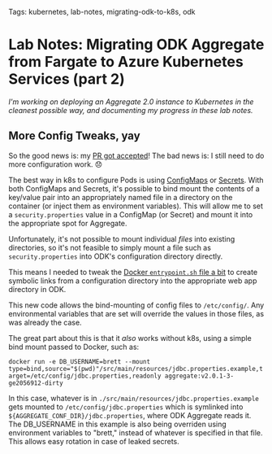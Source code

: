 Tags: kubernetes, lab-notes, migrating-odk-to-k8s, odk

# Lab Notes: Migrating ODK Aggregate from Fargate to Azure Kubernetes Services (part 2)

*I'm working on deploying an Aggregate 2.0 instance to Kubernetes in the cleanest possible way, and documenting my progress in these lab notes.*

## More Config Tweaks, yay

So the good news is: my [PR got accepted](https://github.com/opendatakit/aggregate/pull/439)! The bad news is: I still need to do more configuration work. 😞

The best way in k8s to configure Pods is using [ConfigMaps](https://kubernetes.io/docs/tasks/configure-pod-container/configure-pod-configmap/) or [Secrets](https://kubernetes.io/docs/concepts/configuration/secret/). With both ConfigMaps and Secrets, it's possible to bind mount the contents of a key/value pair into an appropriately named file in a directory on the container (or inject them as environment variables). This will allow me to set a `security.properties` value in a ConfigMap (or Secret) and mount it into the appropriate spot for Aggregate.

Unfortunately, it's not possible to mount individual *files* into existing directories, so it's not feasible to simply mount a file such as `security.properties` into ODK's configuration directory directly. 

This means I needed to tweak the [Docker `entrypoint.sh` file a bit](https://github.com/opendatakit/aggregate/compare/master...brettneese:docker-entrypoint-tweaks) to create symbolic links from a configuration directory into the appropriate web app directory in ODK. 

This new code allows the bind-mounting of config files to `/etc/config/`. Any environmental variables that are set will override the values in those files, as was already the case.

The great part about this is that it _also_ works without k8s, using a simple bind mount passed to Docker, such as:

```docker run -e DB_USERNAME=brett --mount type=bind,source="$(pwd)"/src/main/resources/jdbc.properties.example,target=/etc/config/jdbc.properties,readonly aggregate:v2.0.1-3-ge2056912-dirty```

In this case, whatever is in `./src/main/resources/jdbc.properties.example` gets mounted to `/etc/config/jdbc.properties` which is symlinked into `${AGGREGATE_CONF_DIR}/jdbc.properties`, where ODK Aggregate reads it. The DB_USERNAME in this example is also being overriden using environment variables to "brett," instead of whatever is specified in that file. This allows easy rotation in case of leaked secrets.